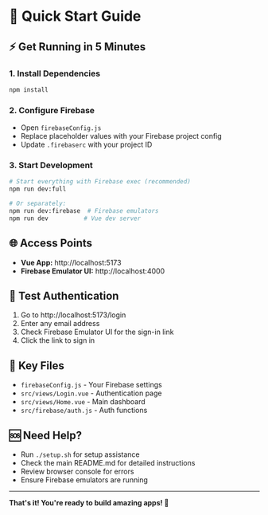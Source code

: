 # 🚀 Quick Start Guide

## ⚡ Get Running in 5 Minutes

### 1. Install Dependencies
```bash
npm install
```

### 2. Configure Firebase
- Open `firebaseConfig.js`
- Replace placeholder values with your Firebase project config
- Update `.firebaserc` with your project ID

### 3. Start Development
```bash
# Start everything with Firebase exec (recommended)
npm run dev:full

# Or separately:
npm run dev:firebase  # Firebase emulators
npm run dev          # Vue dev server
```

## 🌐 Access Points
- **Vue App:** http://localhost:5173
- **Firebase Emulator UI:** http://localhost:4000

## 🔐 Test Authentication
1. Go to http://localhost:5173/login
2. Enter any email address
3. Check Firebase Emulator UI for the sign-in link
4. Click the link to sign in

## 📁 Key Files
- `firebaseConfig.js` - Your Firebase settings
- `src/views/Login.vue` - Authentication page
- `src/views/Home.vue` - Main dashboard
- `src/firebase/auth.js` - Auth functions

## 🆘 Need Help?
- Run `./setup.sh` for setup assistance
- Check the main README.md for detailed instructions
- Review browser console for errors
- Ensure Firebase emulators are running

---

**That's it! You're ready to build amazing apps! 🎉**
